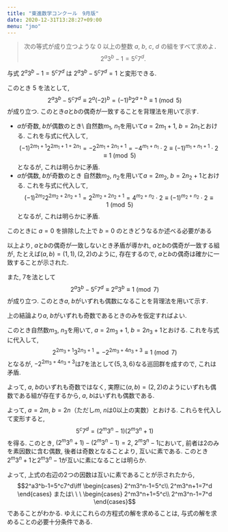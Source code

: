 ```yaml
---
title: "東進数学コンクール　9月版"
date: 2020-12-31T13:28:27+09:00
menu: "jmo"
---
```


> 次の等式が成り立つような $0$ 以上の整数 $a$, $b$, $c$, $d$ の組をすべて求めよ．
$$2^a3^b-1=5^c7^d.$$

与式 $2^a3^b-1=5^c7^d$ は $2^a3^b-5^c7^d=1$ と変形できる.

このとき $5$ を法として,
$$2^a3^b-5^c7^d\equiv2^a(-2)^b=(-1)^b2^{a+b}\equiv1\pmod5$$
が成り立つ. このとき$a$と$b$の偶奇が一致することを背理法を用いて示す. 

- $a$が奇数, $b$が偶数のとき\\
自然数$m_1$, $n_1$を用いて$a=2m_1+1$, $b=2n_1$とおける. これを与式に代入して, $$(-1)^{2m_1+1}2^{2m_1+1+2n_1}=-2^{2m_1+2n_1+1}=-4^{m_1+n_1}\cdot2\equiv(-1)^{m_1+n_1+1}\cdot2\equiv1\pmod5$$
となるが, これは明らかに矛盾. 
- $a$が偶数, $b$が奇数のとき
自然数$m_2$, $n_2$を用いて$a=2m_2$, $b=2n_2+1$とおける. これを与式に代入して, $$(-1)^{2m_2}2^{2m_2+2n_2+1}=2^{2m_2+2n_2+1}=4^{m_2+n_2}\cdot2\equiv(-1)^{m_2+n_2}\cdot2\equiv1\pmod5$$
となるが, これは明らかに矛盾. 

このときに $a=0$ を排除した上で $b=0$ のときどうなるか述べる必要がある

以上より, $a$と$b$の偶奇が一致しないとき矛盾が導かれ, $a$と$b$の偶奇が一致する組が, たとえば$(a,b)=(1,1),(2,2)$のように, 存在するので, $a$と$b$の偶奇は確かに一致することが示された.

また, 7を法として
$$2^a3^b-5^c7^d\equiv2^a3^b\equiv1\pmod7$$
が成り立つ. このとき$a$, $b$がいずれも偶数になることを背理法を用いて示す. 

上の結論より$a$, $b$がいずれも奇数であるときのみを仮定すればよい. 

このとき自然数$m_3$, $n_3$を用いて, $a=2m_3+1$, $b=2n_3+1$とおける. これを与式に代入して,
$$2^{2m_3+1}3^{2n_3+1}=-2^{2m_3+4n_3+3}\equiv1\pmod7$$
となるが, $-2^{2m_3+4n_3+3}$は7を法として$\{5,3,6\}$なる巡回群を成すので, これは矛盾.

よって, $a$, $b$のいずれも奇数ではなく, 実際に$(a,b)=(2,2)$のようにいずれも偶数である組が存在するから, $a$, $b$はいずれも偶数である.

よって, $a=2m$, $b=2n$（ただし$m$, $n$は0以上の実数）とおける. これらを代入して変形すると, 
$$5^c7^d=(2^m3^n-1)(2^m3^n+1)$$
を得る. このとき, $(2^m3^n+1)-(2^m3^n-1)=2$, $2^m3^n-1$において, 前者は2のみを素因数に含む偶数, 後者は奇数となることより, 互いに素である. このとき$2^m3^n+1$と$2^m3^n-1$が互いに素になることは明らか.

よって, 上式の右辺の2つの因数は互いに素であることが示されたから, 
$$2^a3^b-1=5^c7^d\iff
\begin{cases}
2^m3^n-1=5^c\\
2^m3^n+1=7^d
\end{cases}
または\ \ \ 
\begin{cases}
2^m3^n+1=5^c\\
2^m3^n-1=7^d
\end{cases}$$
であることがわかる. ゆえにこれらの方程式の解を求めることは, 与式の解を求めることの必要十分条件である.
